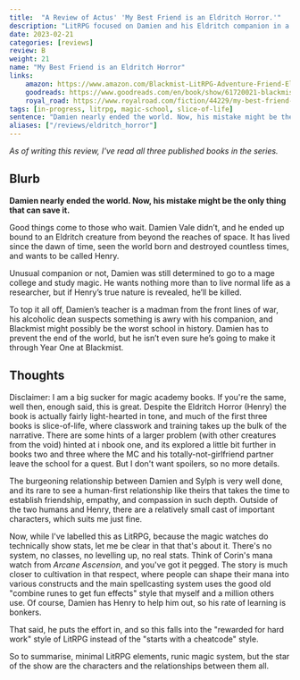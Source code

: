 ```yaml
---
title:  "A Review of Actus' 'My Best Friend is an Eldritch Horror.'"
description: "LitRPG focused on Damien and his Eldritch companion in a magic school setting."
date: 2023-02-21
categories: [reviews]
review: B
weight: 21
name: "My Best Friend is an Eldritch Horror"
links:
    amazon: https://www.amazon.com/Blackmist-LitRPG-Adventure-Friend-Eldritch-ebook/dp/B0B61L1YS2
    goodreads: https://www.goodreads.com/en/book/show/61720021-blackmist
    royal_road: https://www.royalroad.com/fiction/44229/my-best-friend-is-an-eldritch-horror
tags: [in-progress, litrpg, magic-school, slice-of-life]
sentence: "Damien nearly ended the world. Now, his mistake might be the only thing that can save it."
aliases: ["/reviews/eldritch_horror"]
---
```


*As of writing this review, I've read all three published books in the series.*

## Blurb

**Damien nearly ended the world. Now, his mistake might be the only thing that can save it.**

Good things come to those who wait. Damien Vale didn’t, and he ended up bound to an Eldritch creature from beyond the reaches of space. It has lived since the dawn of time, seen the world born and destroyed countless times, and wants to be called Henry.

Unusual companion or not, Damien was still determined to go to a mage college and study magic. He wants nothing more than to live normal life as a researcher, but if Henry’s true nature is revealed, he’ll be killed.

To top it all off, Damien’s teacher is a madman from the front lines of war, his alcoholic dean suspects something is awry with his companion, and Blackmist might possibly be the worst school in history. Damien has to prevent the end of the world, but he isn’t even sure he’s going to make it through Year One at Blackmist.

## Thoughts

Disclaimer: I am a big sucker for magic academy books. If you're the same, well then, enough said, this is great. Despite the Eldritch Horror (Henry) the book is actually fairly light-hearted in tone, and much of the first three books is slice-of-life, where classwork and training takes up the bulk of the narrative. There are some hints of a larger problem (with other creatures from the void) hinted at i nbook one, and its explored a little bit further in books two and three where the MC and his totally-not-girlfriend partner leave the school for a quest. But I don't want spoilers, so no more details.

The burgeoning relationship between Damien and Sylph is very well done, and its rare to see a human-first relationship like theirs that takes the time to establish friendship, empathy, and compassion in such depth. Outside of the two humans and Henry, there are a relatively small cast of important characters, which suits me just fine.

Now, while I've labelled this as LitRPG, because the magic watches do technically show stats, let me be clear in that that's about it. There's no system, no classes, no levelling up, no real stats. Think of Corin's mana watch from *Arcane Ascension*, and you've got it pegged. The story is much closer to cultivation in that respect, where people can shape their mana into various constructs and the main spellcasting system uses the good old "combine runes to get fun effects" style that myself and a million others use. Of course, Damien has Henry to help him out, so his rate of learning is bonkers.

That said, he puts the effort in, and so this falls into the "rewarded for hard work" style of LitRPG instead of the "starts with a cheatcode" style.

So to summarise, minimal LitRPG elements, runic magic system, but the star of the show are the characters and the relationships between them all.
